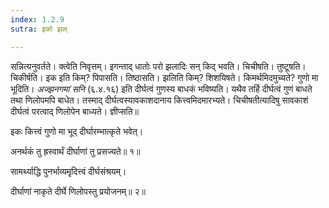```yaml
---
index: 1.2.9
sutra: इको झल्

---
```

सन्नित्यनुवर्तते। क्त्वेति निवृत्तम्। इगन्ताद् धातोः परो झलादिः सन् किद् भवति। चिचीषति। तुष्टूषति। चिकीर्षति। इक इति किम्? पिपासति। तिष्ठासति। झलिति किम्? शिशयिषते। किमर्थमिदमुच्यते? गुणो मा भूदिति। _अज्झनगमां सनि_ (६.४.१६) इति दीर्घत्वं गुणस्य बाधकं भविष्यति। यथैव तर्हि दीर्घत्वं गुणं बाधते तथा णिलोपमपि बाधेत। तस्माद् दीर्घत्वस्यावकाशदानाय कित्त्वमिदमारभ्यते। चिचीषतीत्यादिषु सावकाशं दीर्घत्वं परत्वाद् णिलोपेन बाध्यते। ज्ञीप्सति॥



इकः कित्त्वं गुणो मा भूद् दीर्घारम्भात्कृते भवेत्।



अनर्थकं तु ह्रस्वार्थं दीर्घाणां तु प्रसज्यते॥ १॥



सामर्थ्याद्धि पुनर्भाव्यमृृदित्त्वं दीर्घसंश्रयम्।



दीर्घाणां नाकृते दीर्घे णिलोपस्तु प्रयोजनम्॥ २॥